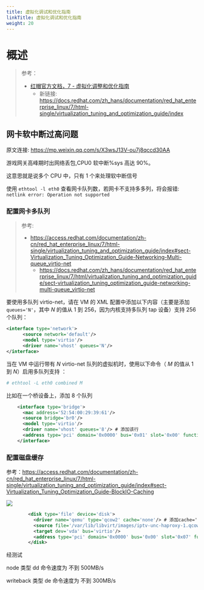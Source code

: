 ```yaml
---
title: 虚拟化调试和优化指南
linkTitle: 虚拟化调试和优化指南
weight: 20
---
```


# 概述

> 参考：
>
> - [红帽官方文档，7 - 虚拟化调整和优化指南](https://access.redhat.com/documentation/zh-cn/red_hat_enterprise_linux/7/html-single/virtualization_tuning_and_optimization_guide/index)
>   - 新链接: https://docs.redhat.com/zh_hans/documentation/red_hat_enterprise_linux/7/html-single/virtualization_tuning_and_optimization_guide/index

## 网卡软中断过高问题

原文连接: https://mp.weixin.qq.com/s/X3wsJ13V-ou7j8qccd30AA

游戏网关高峰期时出网络丢包,CPU0 软中断%sys 高达 90%。

这意思就是说多个 CPU 中，只有 1 个来处理软中断信号

使用 `ethtool -l eth0` 查看网卡队列数，若网卡不支持多多列，将会报错: `netlink error: Operation not supported`

### 配置网卡多队列

> 参考:
>
> - https://access.redhat.com/documentation/zh-cn/red_hat_enterprise_linux/7/html-single/virtualization_tuning_and_optimization_guide/index#sect-Virtualization_Tuning_Optimization_Guide-Networking-Multi-queue_virtio-net
>   - https://docs.redhat.com/zh_hans/documentation/red_hat_enterprise_linux/7/html/virtualization_tuning_and_optimization_guide/sect-virtualization_tuning_optimization_guide-networking-multi-queue_virtio-net

要使用多队列 virtio-net，请在 VM 的 XML 配置中添加以下内容（主要是添加 `queues='N'`，其中 _N_ 的值从 1 到 256，因为内核支持多队列 tap 设备）支持 256 个队列：

```xml
<interface type='network'>
      <source network='default'/>
      <model type='virtio'/>
      <driver name='vhost' queues='N'/>
</interface>
```

当在 VM 中运行带有 _N_ virtio-net 队列的虚拟机时，使用以下命令（ _M_ 的值从 1 到 _N_）启用多队列支持 ：

```bash
# ethtool -L eth0 combined M
```

比如在一个桥设备上，添加 8 个队列

```xml
    <interface type='bridge'>
      <mac address='52:54:00:29:39:61'/>
      <source bridge='br0'/>
      <model type='virtio'/>
      <driver name='vhost' queues='8'/> # 添加该行
      <address type='pci' domain='0x0000' bus='0x01' slot='0x00' function='0x0'/>
    </interface>
```

### 配置磁盘缓存

参考：https://access.redhat.com/documentation/zh-cn/red_hat_enterprise_linux/7/html-single/virtualization_tuning_and_optimization_guide/index#sect-Virtualization_Tuning_Optimization_Guide-BlockIO-Caching

![](https://notes-learning.oss-cn-beijing.aliyuncs.com/un2vm8/1616123000746-e6a1ffde-9736-4cd9-a115-0449b16ef631.jpeg)

```xml
        <disk type='file' device='disk'>
          <driver name='qemu' type='qcow2' cache='none'/> # 添加cache='none'
          <source file='/var/lib/libvirt/images/iptv-unc-haproxy-1.qcow2'/>
          <target dev='vda' bus='virtio'/>
          <address type='pci' domain='0x0000' bus='0x00' slot='0x07' function='0x0'/>
        </disk>
```

经测试

node 类型 dd 命令速度为 不到 500MB/s

writeback 类型 de 命令速度为 不到 300MB/s
